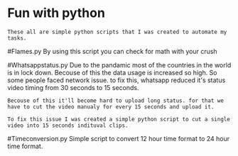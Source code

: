 # Fun with python
    These all are simple python scripts that I was created to automate my tasks. 

#Flames.py
    By using this script you can check for math with your crush

#Whatsappstatus.py
    Due to the pandamic most of the countries in the world is in lock down. Becouse of this the data usage is increased so high. So some people faced network issue. to fix this, whatsapp reduced it's status video timing from 30 seconds to 15 seconds. 

    Becouse of this it'll become hard to upload long status. for that we have to cut the video manualy for every 15 seconds and upload it.

    To fix this issue I was created a simple python script to cut a single video into 15 seconds indituval clips.

#Timeconversion.py
    Simple script to convert 12 hour time format to 24 hour time format.